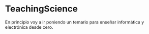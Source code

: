 # TeachingScience
En principio voy a ir poniendo un temario para enseñar informática y electrónica desde cero.
